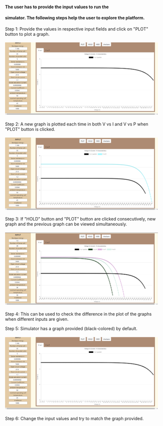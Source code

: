 #### The user has to provide the input values to run the

#### simulator. The following steps help the user to explore the platform. 

#### 

 Step 1: Provide the values in respective input fields and click on "PLOT" button to plot a graph.
 
#### ![procedure for experiment 8 step 1 ](../../images/Capture_Experiment8_Basic_Simulator_1.png)
 Step 2: A new graph is plotted each time in both V vs I and V vs P when "PLOT" button is clicked.
#### ![Procedure for experiment 8 step 2 ](../../images/Capture_Experiment8_Basic_Simulator_2.png)
 Step 3: If "HOLD" button and "PLOT" button are clicked consecutively, new graph and the previous graph can be viewed simultaneously.
#### ![procedure for expriment 8 step 3 ](../../images/Capture_Experiment8_Basic_Simulator_3.png)
 Step 4: This can be used to check the difference in the plot of the graphs when different inputs are given.

 Step 5: Simulator has a graph provided (black-colored) by default.
#### ![procedure for experiment 8 step 5 ](../../images/Capture_Experiment8_Basic_Simulator_1.png)

 Step 6: Change the input values and try to match the graph provided.